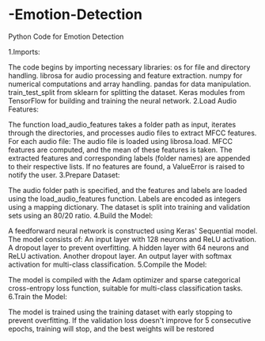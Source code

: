 # -Emotion-Detection
Python Code for Emotion Detection

1.Imports:

The code begins by importing necessary libraries:
os for file and directory handling.
librosa for audio processing and feature extraction.
numpy for numerical computations and array handling.
pandas for data manipulation.
train_test_split from sklearn for splitting the dataset.
Keras modules from TensorFlow for building and training the neural network.
2.Load Audio Features:

The function load_audio_features takes a folder path as input, iterates through the directories, and processes audio files to extract MFCC features.
For each audio file:
The audio file is loaded using librosa.load.
MFCC features are computed, and the mean of these features is taken.
The extracted features and corresponding labels (folder names) are appended to their respective lists.
If no features are found, a ValueError is raised to notify the user.
3.Prepare Dataset:

The audio folder path is specified, and the features and labels are loaded using the load_audio_features function.
Labels are encoded as integers using a mapping dictionary.
The dataset is split into training and validation sets using an 80/20 ratio.
4.Build the Model:

A feedforward neural network is constructed using Keras' Sequential model.
The model consists of:
An input layer with 128 neurons and ReLU activation.
A dropout layer to prevent overfitting.
A hidden layer with 64 neurons and ReLU activation.
Another dropout layer.
An output layer with softmax activation for multi-class classification.
5.Compile the Model:

The model is compiled with the Adam optimizer and sparse categorical cross-entropy loss function, suitable for multi-class classification tasks.
6.Train the Model:

The model is trained using the training dataset with early stopping to prevent overfitting. If the validation loss doesn't improve for 5 consecutive epochs, training will stop, and the best weights will be restored
